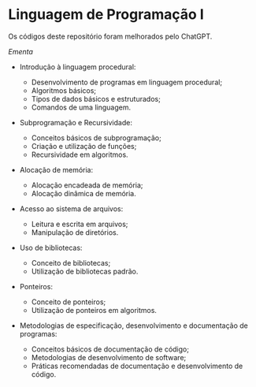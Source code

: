 # Linguagem de Programação I

Os códigos deste repositório foram melhorados pelo ChatGPT.

_Ementa_

- Introdução à linguagem procedural:

  - Desenvolvimento de programas em linguagem procedural;
  - Algoritmos básicos;
  - Tipos de dados básicos e estruturados;
  - Comandos de uma linguagem.

- Subprogramação e Recursividade:

  - Conceitos básicos de subprogramação;
  - Criação e utilização de funções;
  - Recursividade em algoritmos.

- Alocação de memória:

  - Alocação encadeada de memória;
  - Alocação dinâmica de memória.

- Acesso ao sistema de arquivos:

  - Leitura e escrita em arquivos;
  - Manipulação de diretórios.

- Uso de bibliotecas:

  - Conceito de bibliotecas;
  - Utilização de bibliotecas padrão.

- Ponteiros:

  - Conceito de ponteiros;
  - Utilização de ponteiros em algoritmos.

- Metodologias de especificação, desenvolvimento e documentação de programas:

  - Conceitos básicos de documentação de código;
  - Metodologias de desenvolvimento de software;
  - Práticas recomendadas de documentação e desenvolvimento de código.
